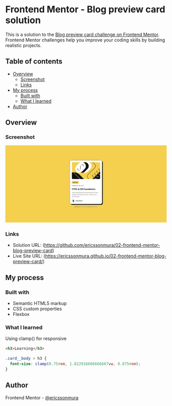 # Frontend Mentor - Blog preview card solution

This is a solution to the [Blog preview card challenge on Frontend Mentor](https://www.frontendmentor.io/challenges/blog-preview-card-ckPaj01IcS). Frontend Mentor challenges help you improve your coding skills by building realistic projects. 

## Table of contents

- [Overview](#overview)
  - [Screenshot](#screenshot)
  - [Links](#links)
- [My process](#my-process)
  - [Built with](#built-with)
  - [What I learned](#what-i-learned)
- [Author](#author)

## Overview

### Screenshot

![](./screenshot.png)

### Links

- Solution URL: (https://github.com/ericssonmura/02-frontend-mentor-blog-preview-card)
- Live Site URL: (https://ericssonmura.github.io/02-frontend-mentor-blog-preview-card/)

## My process

### Built with

- Semantic HTML5 markup
- CSS custom properties
- Flexbox

### What I learned

Using clamp() for responsive 

```html
<h3>Learning</h3>
```
```css
.card__body > h3 {
  font-size: clamp(0.75rem, 1.822916666666667vw, 0.875rem);
}
```

## Author

Frontend Mentor - [@ericssonmura](https://www.frontendmentor.io/profile/ericssonmura)
